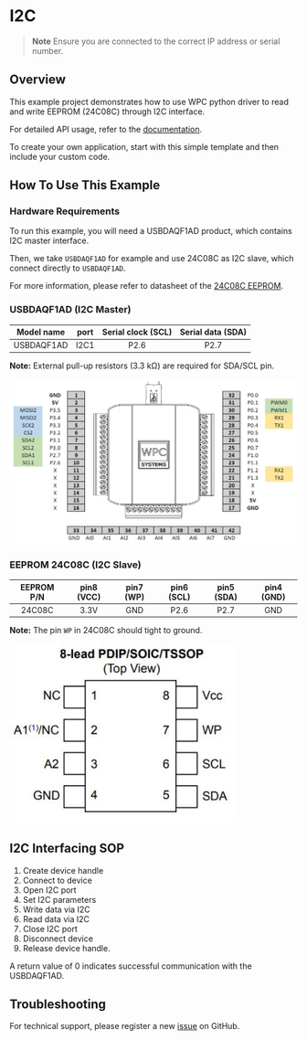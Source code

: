# I2C
> **Note**
> Ensure you are connected to the correct IP address or serial number.

## Overview

This example project demonstrates how to use WPC python driver to read and write EEPROM (24C08C) through I2C interface.

For detailed API usage, refer to the [documentation](https://wpc-systems-ltd.github.io/WPC_Python_driver_release/).

To create your own application, start with this simple template and then include your custom code.

## How To Use This Example

### Hardware Requirements

To run this example, you will need a USBDAQF1AD product, which contains I2C master interface.

Then, we take `USBDAQF1AD` for example and use 24C08C as I2C slave, which connect directly to `USBDAQF1AD`.

For more information, please refer to datasheet of the [24C08C EEPROM](https://github.com/WPC-Systems-Ltd/WPC_Python_driver_release/tree/main/Reference/Datasheet).

### USBDAQF1AD (I2C Master)

|  Model name      | port | Serial clock (SCL) | Serial data (SDA)|
| -----------------|:----:|:------------------:|:----------------:|
| USBDAQF1AD       | I2C1 |        P2.6        |   P2.7           |

**Note:** External pull-up resistors (3.3 kΩ) are required for SDA/SCL pin.

<img src="https://github.com/WPC-Systems-Ltd/WPC_Python_driver_release/blob/main/Reference/Pinouts/pinout-USBDAQF1AD.JPG" alt="drawing" width="600"/>


### EEPROM 24C08C (I2C Slave)

|   EEPROM P/N     | pin8 (VCC) | pin7 (WP) | pin6 (SCL) | pin5 (SDA) | pin4 (GND) |
|:----------------:|:----------:|:---------:|:----------:|:----------:|:----------:|
| 24C08C           |    3.3V    |    GND    | P2.6       | P2.7       | GND        |

**Note:** The pin `WP` in 24C08C should tight to ground.

<img src="https://github.com/WPC-Systems-Ltd/WPC_Python_driver_release/blob/main/Reference/Pinouts/25C08C.JPG" alt="drawing" width="400"/>

## I2C Interfacing SOP

1. Create device handle
2. Connect to device
3. Open I2C port
4. Set I2C parameters
5. Write data via I2C
6. Read data via I2C
7. Close I2C port
8. Disconnect device
9. Release device handle.

A return value of 0 indicates successful communication with the USBDAQF1AD.

## Troubleshooting

For technical support, please register a new [issue](https://github.com/WPC-Systems-Ltd/WPC_Python_driver_release/issues) on GitHub.